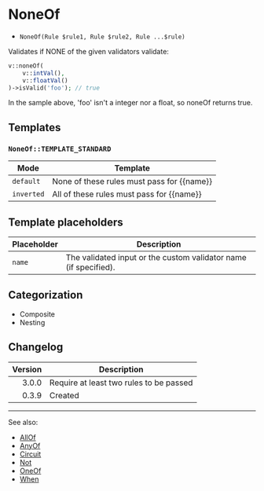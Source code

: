 # NoneOf

- `NoneOf(Rule $rule1, Rule $rule2, Rule ...$rule)`

Validates if NONE of the given validators validate:

```php
v::noneOf(
    v::intVal(),
    v::floatVal()
)->isValid('foo'); // true
```

In the sample above, 'foo' isn't a integer nor a float, so noneOf returns true.

## Templates

### `NoneOf::TEMPLATE_STANDARD`

| Mode       | Template                                   |
|------------|--------------------------------------------|
| `default`  | None of these rules must pass for {{name}} |
| `inverted` | All of these rules must pass for {{name}}  |

## Template placeholders

| Placeholder | Description                                                      |
|-------------|------------------------------------------------------------------|
| `name`      | The validated input or the custom validator name (if specified). |

## Categorization

- Composite
- Nesting

## Changelog

| Version | Description                             |
|--------:|-----------------------------------------|
|   3.0.0 | Require at least two rules to be passed |
|   0.3.9 | Created                                 |

***
See also:

- [AllOf](AllOf.md)
- [AnyOf](AnyOf.md)
- [Circuit](Circuit.md)
- [Not](Not.md)
- [OneOf](OneOf.md)
- [When](When.md)
